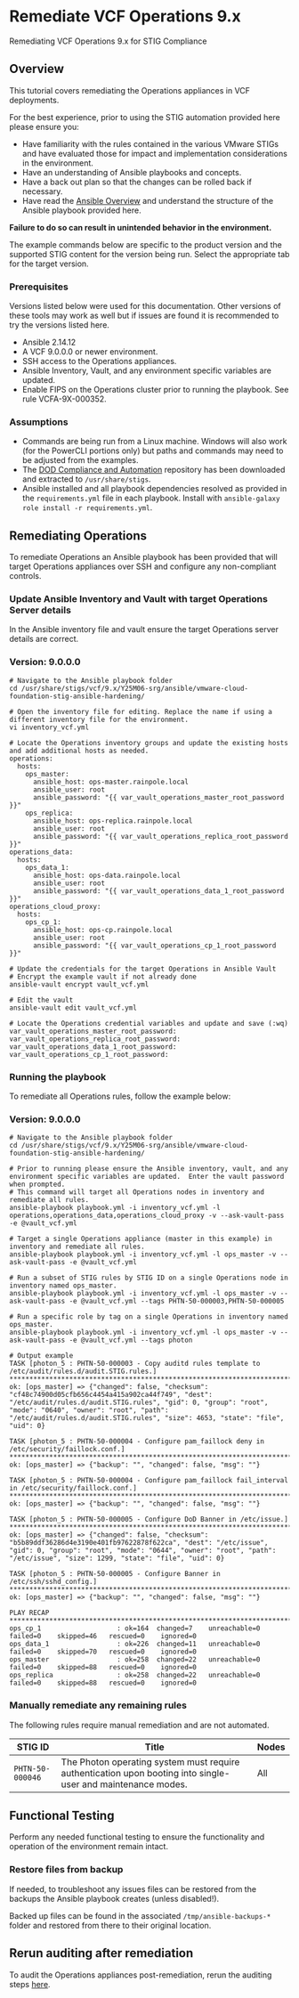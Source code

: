 # Remediate VCF Operations 9.x
Remediating VCF Operations 9.x for STIG Compliance

## Overview
This tutorial covers remediating the Operations appliances in VCF deployments.  

For the best experience, prior to using the STIG automation provided here please ensure you:  
- Have familiarity with the rules contained in the various VMware STIGs and have evaluated those for impact and implementation considerations in the environment.  
- Have an understanding of Ansible playbooks and concepts.
- Have a back out plan so that the changes can be rolled back if necessary.
- Have read the [Ansible Overview](/docs/tutorials/cloud-foundation-9.x/ansible-playbook_overview/) and understand the structure of the Ansible playbook provided here.

**Failure to do so can result in unintended behavior in the environment.**  

The example commands below are specific to the product version and the supported STIG content for the version being run. Select the appropriate tab for the target version.

### Prerequisites
Versions listed below were used for this documentation. Other versions of these tools may work as well but if issues are found it is recommended to try the versions listed here.  

* Ansible 2.14.12
* A VCF 9.0.0.0 or newer environment.
* SSH access to the Operations appliances.
* Ansible Inventory, Vault, and any environment specific variables are updated.
* Enable FIPS on the Operations cluster prior to running the playbook. See rule VCFA-9X-000352.  

### Assumptions
* Commands are being run from a Linux machine. Windows will also work (for the PowerCLI portions only) but paths and commands may need to be adjusted from the examples.
* The [DOD Compliance and Automation](https://github.com/vmware/dod-compliance-and-automation) repository has been downloaded and extracted to `/usr/share/stigs`.
* Ansible installed and all playbook dependencies resolved as provided in the `requirements.yml` file in each playbook. Install with `ansible-galaxy role install -r requirements.yml`.

## Remediating Operations
To remediate Operations an Ansible playbook has been provided that will target Operations appliances over SSH and configure any non-compliant controls.  

### Update Ansible Inventory and Vault with target Operations Server details
In the Ansible inventory file and vault ensure the target Operations server details are correct.

### Version: 9.0.0.0
```
# Navigate to the Ansible playbook folder
cd /usr/share/stigs/vcf/9.x/Y25M06-srg/ansible/vmware-cloud-foundation-stig-ansible-hardening/

# Open the inventory file for editing. Replace the name if using a different inventory file for the environment.
vi inventory_vcf.yml

# Locate the Operations inventory groups and update the existing hosts and add additional hosts as needed.
operations:
  hosts:
    ops_master:
      ansible_host: ops-master.rainpole.local
      ansible_user: root
      ansible_password: "{{ var_vault_operations_master_root_password }}"
    ops_replica:
      ansible_host: ops-replica.rainpole.local
      ansible_user: root
      ansible_password: "{{ var_vault_operations_replica_root_password }}"
operations_data:
  hosts:
    ops_data_1:
      ansible_host: ops-data.rainpole.local
      ansible_user: root
      ansible_password: "{{ var_vault_operations_data_1_root_password }}"
operations_cloud_proxy:
  hosts:
    ops_cp_1:
      ansible_host: ops-cp.rainpole.local
      ansible_user: root
      ansible_password: "{{ var_vault_operations_cp_1_root_password }}"

# Update the credentials for the target Operations in Ansible Vault
# Encrypt the example vault if not already done
ansible-vault encrypt vault_vcf.yml

# Edit the vault
ansible-vault edit vault_vcf.yml

# Locate the Operations credential variables and update and save (:wq)
var_vault_operations_master_root_password:
var_vault_operations_replica_root_password:
var_vault_operations_data_1_root_password:
var_vault_operations_cp_1_root_password:
```

### Running the playbook
To remediate all Operations rules, follow the example below:

### Version: 9.0.0.0
```
# Navigate to the Ansible playbook folder
cd /usr/share/stigs/vcf/9.x/Y25M06-srg/ansible/vmware-cloud-foundation-stig-ansible-hardening/

# Prior to running please ensure the Ansible inventory, vault, and any environment specific variables are updated.  Enter the vault password when prompted.
# This command will target all Operations nodes in inventory and remediate all rules.
ansible-playbook playbook.yml -i inventory_vcf.yml -l operations,operations_data,operations_cloud_proxy -v --ask-vault-pass -e @vault_vcf.yml

# Target a single Operations appliance (master in this example) in inventory and remediate all rules.
ansible-playbook playbook.yml -i inventory_vcf.yml -l ops_master -v --ask-vault-pass -e @vault_vcf.yml

# Run a subset of STIG rules by STIG ID on a single Operations node in inventory named ops_master.
ansible-playbook playbook.yml -i inventory_vcf.yml -l ops_master -v --ask-vault-pass -e @vault_vcf.yml --tags PHTN-50-000003,PHTN-50-000005

# Run a specific role by tag on a single Operations in inventory named ops_master.
ansible-playbook playbook.yml -i inventory_vcf.yml -l ops_master -v --ask-vault-pass -e @vault_vcf.yml --tags photon

# Output example
TASK [photon_5 : PHTN-50-000003 - Copy auditd rules template to /etc/audit/rules.d/audit.STIG.rules.] *************************************************************************************************************************
ok: [ops_master] => {"changed": false, "checksum": "cf48c74900d05cfb656c4454a415a902ca44f749", "dest": "/etc/audit/rules.d/audit.STIG.rules", "gid": 0, "group": "root", "mode": "0640", "owner": "root", "path": "/etc/audit/rules.d/audit.STIG.rules", "size": 4653, "state": "file", "uid": 0}

TASK [photon_5 : PHTN-50-000004 - Configure pam_faillock deny in /etc/security/faillock.conf.] ********************************************************************************************************************************
ok: [ops_master] => {"backup": "", "changed": false, "msg": ""}

TASK [photon_5 : PHTN-50-000004 - Configure pam_faillock fail_interval in /etc/security/faillock.conf.] ***********************************************************************************************************************
ok: [ops_master] => {"backup": "", "changed": false, "msg": ""}

TASK [photon_5 : PHTN-50-000005 - Configure DoD Banner in /etc/issue.] ********************************************************************************************************************************************************
ok: [ops_master] => {"changed": false, "checksum": "b5b89ddf36286d4e3190e401fb97622878f622ca", "dest": "/etc/issue", "gid": 0, "group": "root", "mode": "0644", "owner": "root", "path": "/etc/issue", "size": 1299, "state": "file", "uid": 0}

TASK [photon_5 : PHTN-50-000005 - Configure Banner in /etc/ssh/sshd_config.] **************************************************************************************************************************************************
ok: [ops_master] => {"backup": "", "changed": false, "msg": ""}

PLAY RECAP ********************************************************************************************************************************************************************************************************************
ops_cp_1                   : ok=164  changed=7    unreachable=0    failed=0    skipped=46   rescued=0    ignored=0
ops_data_1                 : ok=226  changed=11   unreachable=0    failed=0    skipped=70   rescued=0    ignored=0
ops_master                 : ok=258  changed=22   unreachable=0    failed=0    skipped=88   rescued=0    ignored=0
ops_replica                : ok=258  changed=22   unreachable=0    failed=0    skipped=88   rescued=0    ignored=0
```

### Manually remediate any remaining rules
The following rules require manual remediation and are not automated.  

| STIG ID              | Title                                                                                                                                   | Nodes                                  |
|----------------------|-----------------------------------------------------------------------------------------------------------------------------------------|----------------------------------------|
| `PHTN-50-000046`     |The Photon operating system must require authentication upon booting into single-user and maintenance modes.                             | All                                    |

## Functional Testing
Perform any needed functional testing to ensure the functionality and operation of the environment remain intact.

### Restore files from backup
If needed, to troubleshoot any issues files can be restored from the backups the Ansible playbook creates (unless disabled!).  

Backed up files can be found in the associated `/tmp/ansible-backups-*` folder and restored from there to their original location.

## Rerun auditing after remediation
To audit the Operations appliances post-remediation, rerun the auditing steps [here](./audit9-ops.md).
